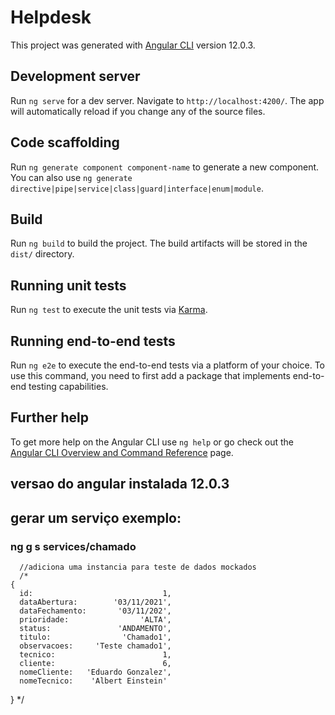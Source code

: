 # Helpdesk

This project was generated with [Angular CLI](https://github.com/angular/angular-cli) version 12.0.3.

## Development server

Run `ng serve` for a dev server. Navigate to `http://localhost:4200/`. The app will automatically reload if you change any of the source files.

## Code scaffolding

Run `ng generate component component-name` to generate a new component. You can also use `ng generate directive|pipe|service|class|guard|interface|enum|module`.

## Build

Run `ng build` to build the project. The build artifacts will be stored in the `dist/` directory.

## Running unit tests

Run `ng test` to execute the unit tests via [Karma](https://karma-runner.github.io).

## Running end-to-end tests

Run `ng e2e` to execute the end-to-end tests via a platform of your choice. To use this command, you need to first add a package that implements end-to-end testing capabilities.

## Further help

To get more help on the Angular CLI use `ng help` or go check out the [Angular CLI Overview and Command Reference](https://angular.io/cli) page.

## versao do angular instalada  12.0.3

## gerar um serviço  exemplo:
### ng g s services/chamado
      //adiciona uma instancia para teste de dados mockados
      /*
    {
      id:                             1,
      dataAbertura:        '03/11/2021',
      dataFechamento:       '03/11/202',
      prioridade:                'ALTA',
      status:               'ANDAMENTO',
      titulo:                'Chamado1',
      observacoes:     'Teste chamado1',
      tecnico:                        1,
      cliente:                        6,
      nomeCliente:   'Eduardo Gonzalez',
      nomeTecnico:    'Albert Einstein'
  }
  */
